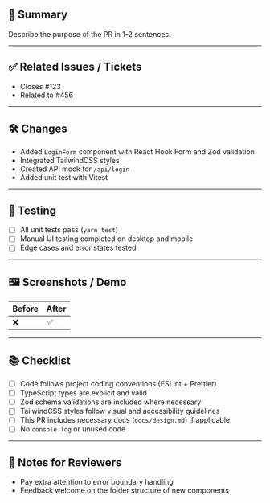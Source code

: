 <!-- .github/pull_request_template.md -->

## 📝 Summary

<!-- What does this PR do? -->
Describe the purpose of the PR in 1-2 sentences.

---

## ✅ Related Issues / Tickets

<!-- Link to any related issues or GitHub discussions -->
- Closes #123
- Related to #456

---

## 🛠️ Changes

<!-- Brief summary of changes made in this PR -->
- Added `LoginForm` component with React Hook Form and Zod validation
- Integrated TailwindCSS styles
- Created API mock for `/api/login`
- Added unit test with Vitest

---

## 🧪 Testing

<!-- How was this tested? What manual/automated tests were performed? -->
- [ ] All unit tests pass (`yarn test`)
- [ ] Manual UI testing completed on desktop and mobile
- [ ] Edge cases and error states tested

---

## 🖼️ Screenshots / Demo

<!-- If applicable, provide before/after screenshots or GIFs -->
| Before | After |
|--------|-------|
| ❌     | ✅     |

---

## 📚 Checklist

- [ ] Code follows project coding conventions (ESLint + Prettier)
- [ ] TypeScript types are explicit and valid
- [ ] Zod schema validations are included where necessary
- [ ] TailwindCSS styles follow visual and accessibility guidelines
- [ ] This PR includes necessary docs (`docs/design.md`) if applicable
- [ ] No `console.log` or unused code

---

## 🧠 Notes for Reviewers

<!-- Anything reviewers should focus on or keep in mind -->
- Pay extra attention to error boundary handling
- Feedback welcome on the folder structure of new components
